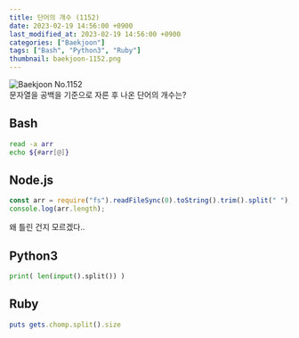 ```yaml
---
title: 단어의 개수 (1152)
date: 2023-02-19 14:56:00 +0900
last_modified_at: 2023-02-19 14:56:00 +0900
categories: ["Baekjoon"]
tags: ["Bash", "Python3", "Ruby"]
thumbnail: baekjoon-1152.png
---
```


![Baekjoon No.1152](baekjoon-1152.png)  
문자열을 공백을 기준으로 자른 후 나온 단어의 개수는?

## Bash
```bash
read -a arr
echo ${#arr[@]}
```

## Node.js
```javascript
const arr = require("fs").readFileSync(0).toString().trim().split(" ");
console.log(arr.length);
```
왜 틀린 건지 모르겠다..

## Python3
```python
print( len(input().split()) )
```

## Ruby
```ruby
puts gets.chomp.split().size
```

